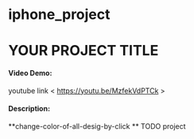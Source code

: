 # iphone_project
# YOUR PROJECT TITLE
#### Video Demo:  
youtube link
< https://youtu.be/MzfekVdPTCk >
#### Description:
**change-color-of-all-desig-by-click
**
TODO
project 
